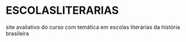 # ESCOLASLITERARIAS
site avaliativo do curso com temática em escolas literárias da história brasileira
